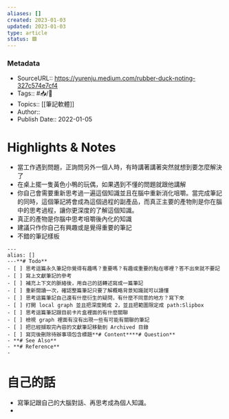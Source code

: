 ```yaml
---
aliases: []
created: 2023-01-03
updated: 2023-01-03
type: article
status: 🟩
---
```

### Metadata
- SourceURL:: https://yurenju.medium.com/rubber-duck-noting-327c574e7cf4
- Tags:: #📥️/📰️ 
- Topics:: [[筆記軟體]]
- Author:: 
- Publish Date:: 2022-01-05

# Highlights & Notes
- 當工作遇到問題，正詢問另外一個人時，有時講著講著突然就想到要怎麼解決了
- 在桌上擺一隻黃色小鴨的玩偶，如果遇到不懂的問題就跟他講解
- 你自己會需要重新思考過一遍這個知識並且在腦中重新消化咀嚼。當完成筆記的同時，這個筆記將會成為這個過程的副產品，而真正主要的產物則是你在腦中的思考過程，讓你更深度的了解這個知識。
- 真正的產物是你腦中思考咀嚼後內化的知識
- 建議只作你自己有興趣或是覺得重要的筆記
- 不錯的筆記樣板
```ad-info
---  
alias: []  
---**# Todo**  
- [ ] 思考這篇永久筆記你覺得有趣嗎？重要嗎？有趣或重要的點在哪裡？答不出來就不要記  
- [ ] 寫上文獻筆記的參考  
- [ ] 補充上下文的脈絡後，用自己的話轉述寫成一篇筆記  
- [ ] 重新閱讀一次，確認整篇筆記只要了解概略背景知識就可以讀懂  
- [ ] 思考這篇筆記自己還有什麼衍生的疑問，有什麼不同意的地方？寫下來  
- [ ] 打開 local graph 並且把深度開成 2，並且把範圍限定成 path:Slipbox  
- [ ] 思考這篇筆記跟目前卡片盒裡面的有什麼關聯  
- [ ] 檢視 graph 裡面有沒有出現一些有可能有關聯的筆記  
- [ ] 把已經擷取完內容的文獻筆記移動到 Archived 目錄  
- [ ] 寫完後刪除待辦事項包含標題**# Content****# Question**  
- **# See Also**  
- **# Reference**  
-
```

# 自己的話
- 寫筆記跟自己的大腦對話、再思考成為個人知識。
- 